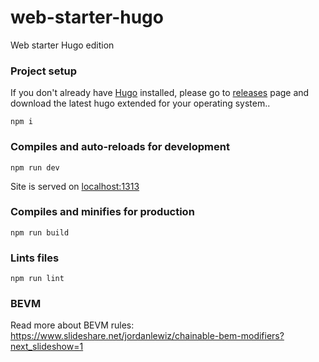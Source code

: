# web-starter-hugo
Web starter Hugo edition

### Project setup
If you don't already have [Hugo](https://gohugo.io) installed, please go to [releases](https://github.com/gohugoio/hugo/releases) page and download the latest hugo extended for your operating system..
```
npm i
```

### Compiles and auto-reloads for development
```
npm run dev
```
Site is served on [localhost:1313](https://localhost:1313)

### Compiles and minifies for production
```
npm run build
```

### Lints files
```
npm run lint
```

### BEVM

Read more about BEVM rules: https://www.slideshare.net/jordanlewiz/chainable-bem-modifiers?next_slideshow=1


